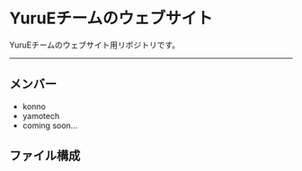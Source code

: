 # YuruEチームのウェブサイト

YuruEチームのウェブサイト用リポジトリです。

---

## メンバー
* konno
* yamotech
* coming soon...

## ファイル構成

